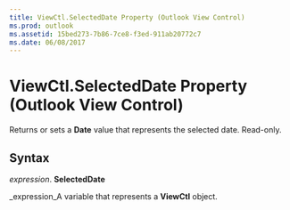 ```yaml
---
title: ViewCtl.SelectedDate Property (Outlook View Control)
ms.prod: outlook
ms.assetid: 15bed273-7b86-7ce8-f3ed-911ab20772c7
ms.date: 06/08/2017
---
```



# ViewCtl.SelectedDate Property (Outlook View Control)

Returns or sets a **Date** value that represents the selected date. Read-only.


## Syntax

 _expression_. **SelectedDate**

 _expression_A variable that represents a **ViewCtl** object.


